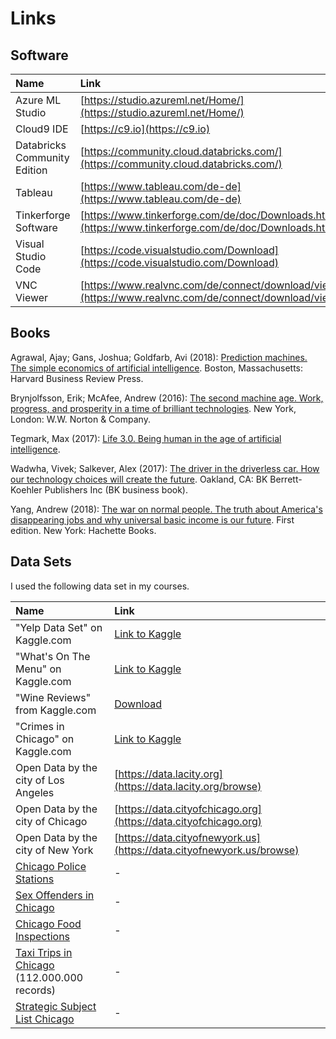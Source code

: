 # Links

## Software

| **Name** | **Link** |
| :--- | :--- |
| Azure ML Studio | [https://studio.azureml.net/Home/](https://studio.azureml.net/Home/) |
| Cloud9 IDE | [https://c9.io](https://c9.io) |
| Databricks Community Edition | [https://community.cloud.databricks.com/](https://community.cloud.databricks.com/) |
| Tableau | [https://www.tableau.com/de-de](https://www.tableau.com/de-de) |
| Tinkerforge Software | [https://www.tinkerforge.com/de/doc/Downloads.html](https://www.tinkerforge.com/de/doc/Downloads.html) |
| Visual Studio Code | [https://code.visualstudio.com/Download](https://code.visualstudio.com/Download) |
| VNC Viewer | [https://www.realvnc.com/de/connect/download/viewer/](https://www.realvnc.com/de/connect/download/viewer/) |

## Books

Agrawal, Ajay; Gans, Joshua; Goldfarb, Avi \(2018\): [Prediction machines. The simple economics of artificial intelligence](https://www.google.com/url?q=https%3A%2F%2Fwww.amazon.de%2FPrediction-Machines-Economics-Artificial-Intelligence-ebook%2Fdp%2FB075GXJPFS&sa=D&sntz=1&usg=AFQjCNEnHzQxas-w5rGGCZZ4z8B1fUJ8_g). Boston, Massachusetts: Harvard Business Review Press.

Brynjolfsson, Erik; McAfee, Andrew \(2016\): [The second machine age. Work, progress, and prosperity in a time of brilliant technologies](https://www.google.com/url?q=https%3A%2F%2Fwww.amazon.de%2FSecond-Machine-Age-Prosperity-Technologies-ebook%2Fdp%2FB00D97HPQI&sa=D&sntz=1&usg=AFQjCNHaN0yHG8tW0q6bBpWsTnm_4vkx1Q). New York, London: W.W. Norton & Company.

Tegmark, Max \(2017\): [Life 3.0. Being human in the age of artificial intelligence](https://www.google.com/url?q=https%3A%2F%2Fwww.amazon.de%2FLife-3-0-Being-Artificial-Intelligence%2Fdp%2F024123719X&sa=D&sntz=1&usg=AFQjCNH2liFgVpbCIoVfE0PP88wgtbnffw).

Wadwha, Vivek; Salkever, Alex \(2017\): [The driver in the driverless car. How our technology choices will create the future](https://www.google.com/url?q=https%3A%2F%2Fwww.amazon.de%2Fgp%2Fproduct%2FB01N4GGCUS&sa=D&sntz=1&usg=AFQjCNFqcLSeFqRWJoVUeaYKeVm6QyWsbQ). Oakland, CA: BK Berrett-Koehler Publishers Inc \(BK business book\).

Yang, Andrew \(2018\): [The war on normal people. The truth about America's disappearing jobs and why universal basic income is our future](https://www.google.com/url?q=https%3A%2F%2Fwww.amazon.de%2FWar-Normal-People-Disappearing-Universal-ebook%2Fdp%2FB075D8DQMY&sa=D&sntz=1&usg=AFQjCNEsmIKuLjQ1KmkrVTq0PwW6zSJ3Dw). First edition. New York: Hachette Books.

## Data Sets

I used the following data set in my courses.

| **Name** | **Link** |
| :--- | :--- |
| "Yelp Data Set" on Kaggle.com | [Link to Kaggle](https://www.kaggle.com/yelp-dataset/yelp-dataset) |
| "What's On The Menu" on Kaggle.com | [Link to Kaggle](https://www.kaggle.com/nypl/whats-on-the-menu) |
| "Wine Reviews" from Kaggle.com | [Download](https://s3.amazonaws.com/nicolas.meseth/data+sets/winemag-data.zip) |
| "Crimes in Chicago" on Kaggle.com | [Link to Kaggle](https://www.kaggle.com/currie32/crimes-in-chicago) |
| Open Data by the city of Los Angeles | [https://data.lacity.org](https://data.lacity.org/browse) |
| Open Data by the city of Chicago | [https://data.cityofchicago.org](https://data.cityofchicago.org) |
| Open Data by the city of New York | [https://data.cityofnewyork.us](https://data.cityofnewyork.us/browse) |
| [Chicago Police Stations](https://data.cityofchicago.org/Public-Safety/Police-Stations/z8bn-74gv) | - |
| [Sex Offenders in Chicago](https://data.cityofchicago.org/Public-Safety/Sex-Offenders/vc9r-bqvy) | - |
| [Chicago Food Inspections](https://data.cityofchicago.org/Health-Human-Services/Food-Inspections/4ijn-s7e5) | - |
| [Taxi Trips in Chicago](https://data.cityofchicago.org/Transportation/Taxi-Trips/wrvz-psew) \(112.000.000 records\) | - |
| [Strategic Subject List Chicago](https://data.cityofchicago.org/Public-Safety/Strategic-Subject-List/4aki-r3np) | - |



